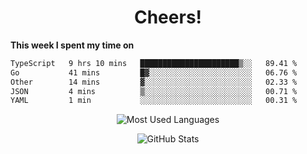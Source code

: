 <h1 align="center">Cheers!</h1>

**This week I spent my time on**
<!--START_SECTION:waka-->

```txt
TypeScript   9 hrs 10 mins   ██████████████████████▒░░   89.41 %
Go           41 mins         █▓░░░░░░░░░░░░░░░░░░░░░░░   06.76 %
Other        14 mins         ▓░░░░░░░░░░░░░░░░░░░░░░░░   02.33 %
JSON         4 mins          ▒░░░░░░░░░░░░░░░░░░░░░░░░   00.71 %
YAML         1 min           ░░░░░░░░░░░░░░░░░░░░░░░░░   00.31 %
```

<!--END_SECTION:waka-->

<p align="center"><img src="https://github-readme-stats.vercel.app/api/top-langs/?username=thnkrn&layout=compact&hide=html&theme=tokyonight" alt="Most Used Languages" /></p>

<p align="center"><img src="https://github-readme-stats.vercel.app/api?username=thnkrn&show_icons=true&count_private=true&theme=tokyonight&show=reviews&hide_rank=false&rank_icon=github" alt="GitHub Stats" /></p>

<!-- <p align="center"><a href="https://wakatime.com"><img src="https://wakatime.com/share/@thnkrn/40092326-d1bd-471b-89da-9a7c63939402.png" /></p>
 -->
